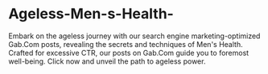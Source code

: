 # Ageless-Men-s-Health-
Embark on the ageless journey with our search engine marketing-optimized Gab.Com posts, revealing the secrets and techniques of Men's Health. Crafted for excessive CTR, our posts on Gab.Com guide you to foremost well-being. Click now and unveil the path to ageless power.

